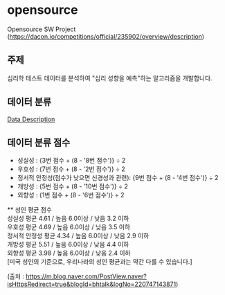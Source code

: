 # opensource
Opensource SW Project (https://dacon.io/competitions/official/235902/overview/description)

## 주제
심리학 테스트 데이터를 분석하여 "심리 성향을 예측"하는 알고리즘을 개발합니다.

## 데이터 분류
[Data Description](https://github.com/f1v3-dev/opensource/blob/main/data_desc)

## 데이터 분류 점수

- 성실성 : {3번 점수 + (8 - '8번 점수')} ÷ 2
- 우호성 : {7번 점수 + (8 - '2번 점수')} ÷ 2
- 정서적 안정성(점수가 낮으면 신경성과 관련): {9번 점수 + (8 - '4번 점수')} ÷ 2
- 개방성 : {5번 점수 + (8 - '10번 점수')} ÷ 2
- 외향성 : {1번 점수 + (8 - '6번 점수')} ÷ 2


** 성인 평균 점수  
성실성                    평균 4.61 / 높음 6.0이상 / 낮음 3.2 이하  
우호성                    평균 4.69 / 높음 6.0이상 / 낮음 3.5 이하  
정서적 안정성          평균 4.34 / 높음 6.0이상 / 낮음 2.9 이하  
개방성                    평균 5.51 / 높음 6.0이상 / 낮음 4.4 이하  
외향성                    평균 3.98 / 높음 6.0이상 / 낮음 2.4 이하  
[미국 성인의 기준으로, 우리나라의 성인 평균과는 약간 다를 수 있습니다.]

(출처 : https://m.blog.naver.com/PostView.naver?isHttpsRedirect=true&blogId=bhtalk&logNo=220747143871)
